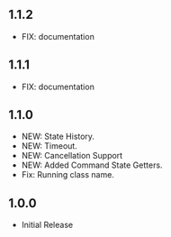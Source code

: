 ## 1.1.2
* FIX: documentation

## 1.1.1
* FIX: documentation

## 1.1.0

* NEW: State History.
* NEW: Timeout.
* NEW: Cancellation Support
* NEW: Added Command State Getters.
* Fix: Running class name.


## 1.0.0

* Initial Release

